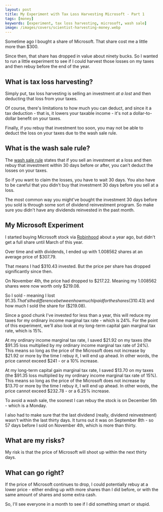 ```yaml
---
layout: post
title: My Experiment with Tax Loss Harvesting Microsoft - Part 1
tags: [money]
keywords: [experiment, tax loss harvesting, microsoft, wash sale]
image: /images/covers/scientist-harvesting-money.webp
---
```


Sometime ago I bought a share of Microsoft. That share cost me a little more than $300.

Since then, that share has dropped in value about ninety bucks. So I wanted to run a little experiment to see if I could harvest those losses on my taxes and then rebuy before the end of the year.

## What is tax loss harvesting?

Simply put, tax loss harvesting is selling an investment *at a lost* and then deducting that loss from your taxes.

Of course, there's limitations to how much you can deduct, and since it a tax deduction - that is, it lowers your taxable income - it's not a dollar-to-dollar benefit on your taxes.

Finally, if you rebuy that investment too soon, you may not be able to deduct the loss on your taxes due to the wash sale rule.

## What is the wash sale rule?

The [wash sale rule](https://www.irs.gov/publications/p550#en_US_2021_publink100010601) states that if you sell an investment at a loss and then rebuy that investment within 30 days before or after, you can't deduct the losses on your taxes.

So if you want to claim the losses, you have to wait 30 days. You also have to be careful that you didn't buy that investment 30 days before you sell at a loss.

The most common way you might've bought the investment 30 days before you sold is through some sort of dividend reinvestment program. So make sure you didn't have any dividends reinvested in the past month.

## My Microsoft Experiment

I started buying Microsoft stock via [Robinhood](https://www.joehxblog.com/robinhood/) about a year ago, but didn't get a full share until March of this year.

Over time and with dividends, I ended up with 1.008562 shares at an average price of $307.79.

That means I had $310.43 invested. But the price per share has dropped significantly since then.

On November 4th, the price had dropped to $217.22. Meaning my 1.008562 shares were now worth only $219.08.

So I sold - meaning I lost $91.35. That's the difference between how much I paid for the shares ($310.43) and how much I sold the share for ($219.08).

Since a good chunk I've invested for less than a year, this will reduce my taxes for my ordinary income marginal tax rate - which is 24%. For the point of this experiment, we'll also look at my long-term capital gain marginal tax rate, which is 15%.

At my ordinary income marginal tax rate, I saved $21.92 on my taxes (the $91.35 loss multiplied by my ordinary income marginal tax rate of 24%). This means so long as the price of the Microsoft does not increase by $21.92 or more by the time I rebuy it, I will end up ahead. In other words, the price cannot exceed $241 - or a 10% increase.

At my long-term capital gain marginal tax rate, I saved $13.70 on my taxes (the $91.35 loss multiplied by my ordinary income marginal tax rate of 15%). This means so long as the price of the Microsoft does not increase by $13.70 or more by the time I rebuy it, I will end up ahead. In other words, the price cannot exceed $232.78 - or a 6.25% increase.

To avoid a wash sale, the soonest I can rebuy the stock is on December 5th - which is a Monday.

I also had to make sure that the last dividend (really, dividend reinvestment) wasn't within the last thirty days. It turns out it was on September 8th - so 57 days before I sold on November 4th, which is more than thirty.

## What are my risks?

My risk is that the price of Microsoft will shoot up within the next thirty days.

## What can go right?

If the price of Microsoft continues to drop, I could potentially rebuy at a lower price - either ending up with more shares than I did before, or with the same amount of shares and some extra cash.

So, I'll see everyone in a month to see if I did something smart or stupid.

